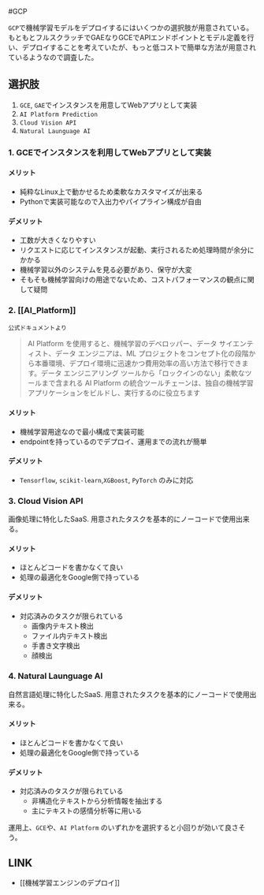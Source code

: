 #GCP 

 `GCP`で機械学習モデルをデプロイするにはいくつかの選択肢が用意されている。
もともとフルスクラッチでGAEなりGCEでAPIエンドポイントとモデル定義を行い、デプロイすることを考えていたが、もっと低コストで簡単な方法が用意されているようなので調査した。

## 選択肢

1. `GCE`, `GAE`でインスタンスを用意してWebアプリとして実装
2. `AI Platform Prediction`
3. `Cloud Vision API`
4. `Natural Launguage AI`

### 1. GCEでインスタンスを利用してWebアプリとして実装

#### メリット

- 純粋なLinux上で動かせるため柔軟なカスタマイズが出来る
- Pythonで実装可能なので入出力やパイプライン構成が自由

#### デメリット

- 工数が大きくなりやすい
- リクエストに応じてインスタンスが起動、実行されるため処理時間が余分にかかる
- 機械学習以外のシステムを見る必要があり、保守が大変
- そもそも機械学習向けの用途でないため、コストパフォーマンスの観点に関して疑問

### 2. [[AI_Platform]]

`公式ドキュメントより`
> AI Platform を使用すると、機械学習のデベロッパー、データ サイエンティスト、データ エンジニアは、ML プロジェクトをコンセプト化の段階から本番環境、デプロイ環境に迅速かつ費用効率の高い方法で移行できます。データ エンジニアリング ツールから「ロックインのない」柔軟なツールまで含まれる AI Platform の統合ツールチェーンは、独自の機械学習アプリケーションをビルドし、実行するのに役立ちます

#### メリット

-  機械学習用途なので最小構成で実装可能
-  endpointを持っているのでデプロイ、運用までの流れが簡単

#### デメリット

-  `Tensorflow`, `scikit-learn`,`XGBoost`, `PyTorch` のみに対応

### 3. Cloud Vision API

画像処理に特化したSaaS.
用意されたタスクを基本的にノーコードで使用出来る。

#### メリット

- ほとんどコードを書かなくて良い
- 処理の最適化をGoogle側で持っている

#### デメリット

- 対応済みのタスクが限られている
	- 画像内テキスト検出
	- ファイル内テキスト検出
	- 手書き文字検出
	- 顔検出


### 4. Natural Launguage AI

自然言語処理に特化したSaaS.
用意されたタスクを基本的にノーコードで使用出来る。

#### メリット

- ほとんどコードを書かなくて良い
- 処理の最適化をGoogle側で持っている


#### デメリット
- 対応済みのタスクが限られている
	- 非構造化テキストから分析情報を抽出する
	- 主にテキストの感情分析等に用いる

運用上、`GCE`や、`AI Platform` のいずれかを選択すると小回りが効いて良さそう。

## LINK

- [[機械学習エンジンのデプロイ]]